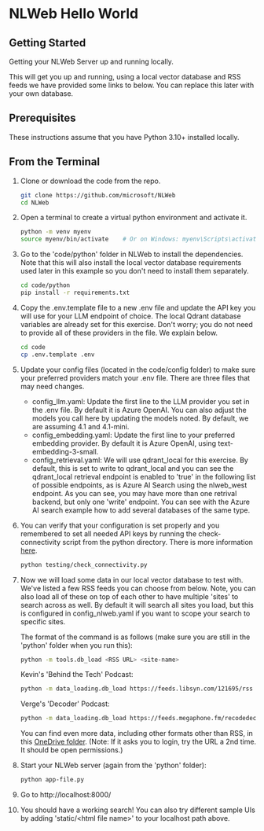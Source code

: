 # NLWeb Hello World

## Getting Started

Getting your NLWeb Server up and running locally.

This will get you up and running, using a local vector database and RSS feeds we have provided some links to below. You can replace this later with your own database.

## Prerequisites

These instructions assume that you have Python 3.10+ installed locally.

## From the Terminal

1. Clone or download the code from the repo.

    ```sh
    git clone https://github.com/microsoft/NLWeb
    cd NLWeb
    ```

2. Open a terminal to create a virtual python environment and activate it.

    ```sh
    python -m venv myenv
    source myenv/bin/activate    # Or on Windows: myenv\Scripts\activate
    ```

3. Go to the 'code/python' folder in NLWeb to install the dependencies. Note that this will also install the local vector database requirements used later in this example so you don't need to install them separately.

    ```sh
    cd code/python
    pip install -r requirements.txt
    ```

4. Copy the .env.template file to a new .env file and update the API key you will use for your LLM endpoint of choice. The local Qdrant database variables are already set for this exercise.  Don't worry; you do not need to provide all of these providers in the file.  We explain below.

    ```sh
    cd code
    cp .env.template .env
    ```

5. Update your config files (located in the code/config folder) to make sure your preferred providers match your .env file. There are three files that may need changes.

    - config_llm.yaml: Update the first line to the LLM provider you set in the .env file.  By default it is Azure OpenAI.  You can also adjust the models you call here by updating the models noted.  By default, we are assuming 4.1 and 4.1-mini.
    - config_embedding.yaml: Update the first line to your preferred embedding provider.  By default it is Azure OpenAI, using text-embedding-3-small.
    - config_retrieval.yaml: We will use qdrant_local for this exercise.  By default, this is set to write to qdrant_local and you can see the qdrant_local retrieval endpoint is enabled to 'true' in the following list of possible endpoints, as is Azure AI Search using the nlweb_west endpoint.  As you can see, you may have more than one retrival backend, but only one 'write' endpoint. You can see with the Azure AI search example how to add several databases of the same type.

6. You can verify that your configuration is set properly and you remembered to set all needed API keys by running the check-connectivity script from the python directory.  There is more information [here](nlweb-check-connectivity.md).

    ```sh
    python testing/check_connectivity.py
    ```

7. Now we will load some data in our local vector database to test with. We've listed a few RSS feeds you can choose from below. Note, you can also load all of these on top of each other to have multiple 'sites' to search across as well.  By default it will search all sites you load, but this is configured in config_nlweb.yaml if you want to scope your search to specific sites.

    The format of the command is as follows (make sure you are still in the 'python' folder when you run this):

    ```sh
    python -m tools.db_load <RSS URL> <site-name>
    ```

    Kevin's 'Behind the Tech' Podcast:

    ```sh
    python -m data_loading.db_load https://feeds.libsyn.com/121695/rss Behind-the-Tech
    ```

    Verge's 'Decoder' Podcast:

    ```sh
    python -m data_loading.db_load https://feeds.megaphone.fm/recodedecode Decoder
    ```

    You can find even more data, including other formats other than RSS, in this [OneDrive folder](https://1drv.ms/f/c/6c6197aa87f7f4c4/EsT094eql2EggGxlBAAAAAABajQiZ5unf_Ri_OWksR8eNg?e=I4z5vw). (Note:  If it asks you to login, try the URL a 2nd time. It should be open permissions.)

8. Start your NLWeb server (again from the 'python' folder):

    ```sh
    python app-file.py
    ```

9. Go to http://localhost:8000/

10. You should have a working search!  You can also try different sample UIs by adding 'static/\<html file name>' to your localhost path above.
